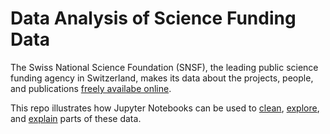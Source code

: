 # Data Analysis of Science Funding Data

The Swiss National Science Foundation (SNSF), the leading public science funding agency in Switzerland, makes its data about the projects, people, and publications [freely availabe online](http://p3.snf.ch/Pages/DataAndDocumentation.aspx).  

This repo illustrates how Jupyter Notebooks can be used to [clean](./cleaning.ipynb), [explore](./exploration.ipynb), and [explain](./slide_deck.ipynb) parts of these data.
